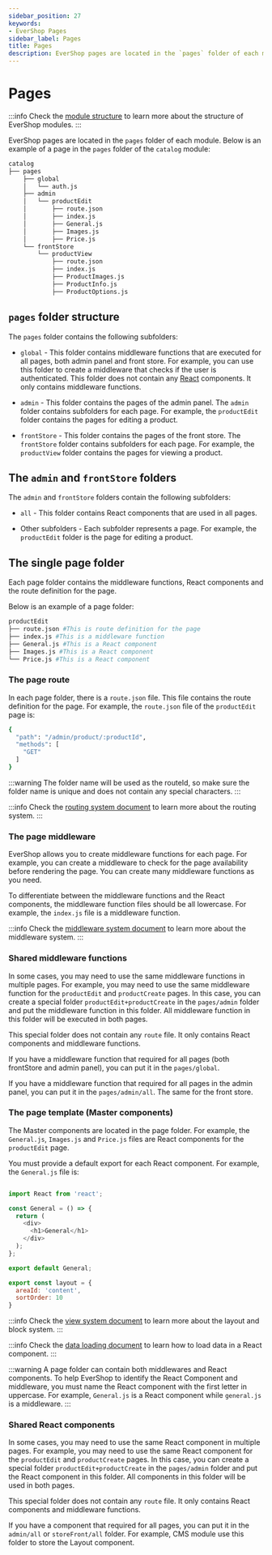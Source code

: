 ```yaml
---
sidebar_position: 27
keywords:
- EverShop Pages
sidebar_label: Pages
title: Pages
description: EverShop pages are located in the `pages` folder of each module. Learn how to create a page in your extension.
---
```


# Pages

:::info
Check the [module structure](/docs/development/module/module-overview) to learn more about the structure of EverShop modules.
:::

EverShop pages are located in the `pages` folder of each module. Below is an example of a page in the `pages` folder of the `catalog` module:

```bash
catalog
├── pages
    ├── global
    │   └── auth.js
    ├── admin
    │   └── productEdit
    │       ├── route.json
    │       ├── index.js
    │       ├── General.js
    │       ├── Images.js
    │       ├── Price.js
    └── frontStore
        └── productView
            ├── route.json
            ├── index.js
            ├── ProductImages.js
            ├── ProductInfo.js
            ├── ProductOptions.js

```

## `pages` folder structure

The `pages` folder contains the following subfolders:

- `global` - This folder contains middleware functions that are executed for all pages, both admin panel and front store. For example, you can use this folder to create a middleware that checks if the user is authenticated. This folder does not contain any [React](https://reactjs.org/) components. It only contains middleware functions.

- `admin` - This folder contains the pages of the admin panel. The `admin` folder contains subfolders for each page. For example, the `productEdit` folder contains the pages for editing a product.

- `frontStore` - This folder contains the pages of the front store. The `frontStore` folder contains subfolders for each page. For example, the `productView` folder contains the pages for viewing a product.

## The `admin` and `frontStore` folders

The `admin` and `frontStore` folders contain the following subfolders:

- `all` - This folder contains React components that are used in all pages.

- Other subfolders - Each subfolder represents a page. For example, the `productEdit` folder is the page for editing a product.

## The single page folder

Each page folder contains the middleware functions, React components and the route definition for the page.

Below is an example of a page folder:

```bash
productEdit
├── route.json #This is route definition for the page
├── index.js #This is a middleware function
├── General.js #This is a React component 
├── Images.js #This is a React component
└── Price.js #This is a React component
```

### The page route

In each page folder, there is a `route.json` file. This file contains the route definition for the page. For example, the `route.json` file of the `productEdit` page is:

```bash
{
  "path": "/admin/product/:productId",
  "methods": [
    "GET"
  ]
}
```

:::warning
The folder name will be used as the routeId, so make sure the folder name is unique and does not contain any special characters.
:::

:::info
Check the [routing system document](/docs/development/knowledge-base/routing-system) to learn more about the routing system.
:::

### The page middleware

EverShop allows you to create middleware functions for each page. For example, you can create a middleware to check for the page availability before rendering the page. You can create many middleware functions as you need.

To differentiate between the middleware functions and the React components, the middleware function files should be all lowercase. For example, the `index.js` file is a middleware function.

:::info
Check the [middleware system document](/docs/development/knowledge-base/middleware-system) to learn more about the middleware system.
:::

### Shared middleware functions

In some cases, you may need to use the same middleware functions in multiple pages. For example, you may need to use the same middleware function for the `productEdit` and `productCreate` pages. In this case, you can create a special folder `productEdit+productCreate` in the `pages/admin` folder and put the middleware function in this folder. All middleware function in this folder will be executed in both pages.

This special folder does not contain any `route` file. It only contains React components and middleware functions.

If you have a middleware function that required for all pages (both frontStore and admin panel), you can put it in the `pages/global`.

If you have a middleware function that required for all pages in the admin panel, you can put it in the `pages/admin/all`. The same for the front store.

### The page template (Master components)

The Master components are located in the page folder. For example, the `General.js`, `Images.js` and `Price.js` files are React components for the `productEdit` page.

You must provide a default export for each React component. For example, the `General.js` file is:

```js

import React from 'react';

const General = () => {
  return (
    <div>
      <h1>General</h1>
    </div>
  );
};

export default General;

export const layout = {
  areaId: 'content',
  sortOrder: 10
}
```

:::info
Check the [view system document](/docs/development/knowledge-base/view-system) to learn more about the layout and block system.
:::

:::info
Check the [data loading document](/docs/development/knowledge-base/data-fetching) to learn how to load data in a React component.
:::

:::warning
A page folder can contain both middlewares and React components. To help EverShop to identify the React Component and middleware, you must name the React component with the first letter in uppercase. For example, `General.js` is a React component while `general.js` is a middleware.
:::

### Shared React components

In some cases, you may need to use the same React component in multiple pages. For example, you may need to use the same React component for the `productEdit` and `productCreate` pages. In this case, you can create a special folder `productEdit+productCreate` in the `pages/admin` folder and put the React component in this folder. All components in this folder will be used in both pages.

This special folder does not contain any `route` file. It only contains React components and middleware functions.

If you have a component that required for all pages, you can put it in the `admin/all` or `storeFront/all` folder. For example, CMS module use this folder to store the Layout component.